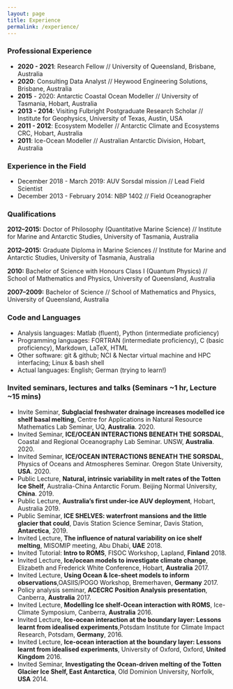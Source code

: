 ```yaml
---
layout: page
title: Experience
permalink: /experience/
---
```


### Professional Experience

- **2020 - 2021**: Research Fellow // University of Queensland, Brisbane, Australia
- **2020**: Consulting Data Analyst // Heywood Engineering Solutions, Brisbane, Australia
- **2015** - 2020: Antarctic Coastal Ocean Modeller // University of Tasmania, Hobart, Australia
- **2013 - 2014**: Visiting Fulbright Postgraduate Research Scholar // Institute for Geophysics, University of Texas, Austin, USA
- **2011 - 2012**: Ecosystem Modeller // Antarctic Climate and Ecosystems CRC, Hobart, Australia
- **2011**: Ice-Ocean Modeller // Australian Antarctic Division, Hobart, Australia

### Experience in the Field

- December 2018 - March 2019: AUV Sorsdal mission // Lead Field Scientist
- December 2013 - February 2014: NBP 1402 // Field Oceanographer
 
### Qualifications
**2012–2015:** Doctor of Philosophy (Quantitative Marine Science) // Institute for Marine and Antarctic Studies, University of Tasmania, Australia

**2012–2015:** Graduate Diploma in Marine Sciences // Institute for Marine and Antarctic Studies, University of Tasmania, Australia

**2010:** Bachelor of Science with Honours Class I (Quantum Physics) // School of Mathematics and Physics, University of Queensland, Australia

**2007–2009:** Bachelor of Science // School of Mathematics and Physics, University of Queensland, Australia

### Code and Languages
- Analysis languages: Matlab (fluent), Python (intermediate proficiency)
- Programming languages: FORTRAN (intermediate proficiency), C (basic proficiency), Markdown, LaTeX, HTML
- Other software: git & github; NCI & Nectar virtual machine and HPC interfacing; Linux & bash shell
- Actual languages: English; German (trying to learn!)

### Invited seminars, lectures and talks (Seminars ~1 hr, Lecture ~15 mins)
- Invite Seminar, **Subglacial freshwater drainage increases modelled ice shelf basal melting**, Centre for Applications in Natural Resource Mathematics Lab Seminar, UQ, **Australia**. 2020.
- Invited Seminar, **ICE/OCEAN INTERACTIONS BENEATH THE SORSDAL**, Coastal and Regional Oceanography Lab Seminar. UNSW, **Australia**. 2020.
- Invited Seminar, **ICE/OCEAN INTERACTIONS BENEATH THE SORSDAL**, Physics of Oceans and Atmospheres Seminar. Oregon State University, **USA**. 2020.
- Public Lecture, **Natural, intrinsic variability in melt rates of the Totten Ice Shelf**, Australia-China Antarctic Forum. Beijing Normal University, **China**. 2019.
- Public Lecture, **Australia’s first under-ice AUV deployment**, Hobart, Australia 2019.
- Public Seminar, **ICE SHELVES: waterfront mansions and the little glacier that could**, Davis Station Science Seminar, Davis Station, **Antarctica**, 2019.
- Invited Lecture, **The influence of natural variability on ice shelf melting**, MISOMIP meeting, Abu Dhabi, **UAE** 2018.
- Invited Tutorial: **Intro to ROMS**, FISOC Workshop, Lapland, **Finland** 2018.
- Invited Lecture, **Ice/ocean models to investigate climate change**, Elizabeth and Frederick White Conference, Hobart, **Australia** 2017.
- Invited Lecture, **Using Ocean & Ice-sheet models to inform observations**,OASIIS/POGO Workshop, Bremerhaven, **Germany** 2017.
- Policy analysis seminar, **ACECRC Position Analysis presentation**, Canberra, **Australia** 2017.
- Invited Lecture, **Modelling Ice shelf-Ocean interaction with ROMS**, Ice-Climate Symposium, Canberra, **Australia** 2016.
- Invited Lecture, **Ice-ocean interaction at the boundary layer: Lessons learnt from idealised experiments**,Potsdam Institute for Climate Impact Research, Potsdam, **Germany**, 2016.
- Invited Lecture, **Ice-ocean interaction at the boundary layer: Lessons learnt from idealised experiments**, University of Oxford, Oxford, **United Kingdom** 2016.
- Invited Seminar, **Investigating the Ocean-driven melting of the Totten Glacier Ice Shelf, East Antarctica**, Old Dominion University, Norfolk, **USA** 2014.
